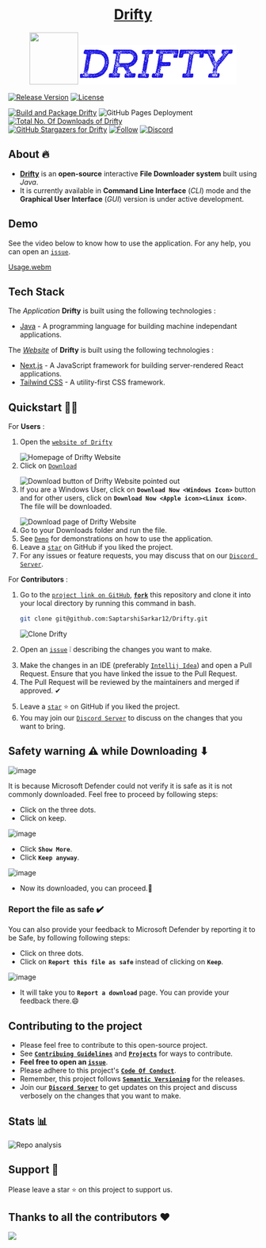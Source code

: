 <h1 align=center><a href="https://github.com/SaptarshiSarkar12/Drifty">Drifty</a></h1>
<p align="center">
<img src="https://github.com/SaptarshiSarkar12/Drifty/blob/master/assets/windows/Drifty.ico" width="98" height="105">
<img src="https://github.com/SaptarshiSarkar12/Drifty/blob/master/Drifty Banner.png" height="80">
</p>
<a href="https://github.com/SaptarshiSarkar12/Drifty/releases/latest/"><img src="https://img.shields.io/github/v/release/SaptarshiSarkar12/Drifty?          color=%23FFFF0g&amp;label=Drifty" alt="Release Version"></a>
</a> <a href="https://github.com/SaptarshiSarkar12/Drifty/blob/master/LICENSE"><img src="https://img.shields.io/github/license/SaptarshiSarkar12/Drifty" alt="License"></a> <a href="https://github.com/SaptarshiSarkar12/Drifty/deployments">
</br>

[![Build and Package Drifty](https://github.com/SaptarshiSarkar12/Drifty/actions/workflows/build.yml/badge.svg)](https://github.com/SaptarshiSarkar12/Drifty/actions/workflows/build.yml) <a><img src="https://img.shields.io/github/deployments/SaptarshiSarkar12/Drifty/github-pages?label=Website Deployment" alt="GitHub Pages Deployment"></a>
</br>
<a href="http://github.com/SaptarshiSarkar12/Drifty/releases/latest/"><img   src="https://img.shields.io/github/downloads/SaptarshiSarkar12/Drifty/total" alt="Total No. Of Downloads of Drifty"></a>
</br>
<a href="https://github.com/SaptarshiSarkar12/Drifty/stargazers"><img src="https://img.shields.io/github/stars/SaptarshiSarkar12/Drifty?    label=Leave%20a%20star&amp;style=social" alt="GitHub Stargazers for Drifty"></a> 
<a href="https://twitter.com/SSarkar2007"><img src="https://img.shields.io/twitter/follow/SSarkar2007?style=social" alt="Follow"></a> 
<a href="https://discord.gg/DeT4jXPfkG"><img src="https://img.shields.io/discord/1034035416300519454?label=Discord&amp;logo=discord" alt="Discord"></a>

## About 🔥

- [**Drifty**](https://github.com/SaptarshiSarkar12/Drifty/) is an **open-source** interactive **File Downloader system** built using _Java_. 
- It is currently available in **Command Line Interface** (_CLI_) mode and the **Graphical User Interface** (_GUI_) version is under active development. 

## Demo
See the video below to know how to use the application. For any help, you can open an [`issue`](https://github.com/SaptarshiSarkar12/Drifty/issues/new/choose/).

[Usage.webm](https://user-images.githubusercontent.com/105960032/197393256-9a1ca98c-1743-4643-a398-15b2eabdbcca.webm)


## Tech Stack

The _Application_ **Drifty** is built using the following technologies :
- [Java](https://www.oracle.com/java/#rc30p1) - A programming language for building machine independant applications.

The [_Website_](https://saptarshisarkar12.github.io/Drifty/) of **Drifty** is built using the following technologies :
- [Next.js](https://nextjs.org/) - A JavaScript framework for building server-rendered React applications.
- [Tailwind CSS](https://tailwindcss.com/) - A utility-first CSS framework.

## Quickstart 🚀🚀
For **Users** :
1. Open the [`website of Drifty`](https://saptarshisarkar12.github.io/Drifty/) </p>
    ![Homepage of Drifty Website](https://github.com/SaptarshiSarkar12/Drifty/assets/105960032/4036db4c-6ac9-4f09-8754-5037b68ff245)
2. Click on [`Download`](https://saptarshisarkar12.github.io/Drifty/#download) </p>
    ![Download button of Drifty Website pointed out](https://github.com/SaptarshiSarkar12/Drifty/assets/105960032/4e55ab0c-b723-4077-a0dd-bb6d62f29d1e)
3. If you are a Windows User, click on **`Download Now <Windows Icon>`** button and for other users, click on **`Download Now <Apple icon><Linux icon>`**. The file will be downloaded. </p>
    ![Download page of Drifty Website](https://github.com/SaptarshiSarkar12/Drifty/assets/105960032/798f7737-ddcc-45b1-ad7c-a04cd61b1ecf)
4. Go to your Downloads folder and run the file.
5. See [`Demo`](https://saptarshisarkar12.github.io/Drifty/#demo) for demonstrations on how to use the application.
6. Leave a [`star`](https://github.com/SaptarshiSarkar12/Drifty/stargazers) on GitHub if you liked the project.
7. For any issues or feature requests, you may discuss that on our [`Discord Server`](https://discord.gg/DeT4jXPfkG).

For **Contributors** : 
1. Go to the [`project link on GitHub`](https://github.com/SaptarshiSarkar12/Drifty), [**`fork`**](https://github.com/SaptarshiSarkar12/Drifty/fork) this repository and clone it into your local directory by running this command in bash.
    ```bash
    git clone git@github.com:SaptarshiSarkar12/Drifty.git
    ```
    ![Clone Drifty](https://user-images.githubusercontent.com/105960032/194497334-856c610e-39cd-4538-a998-18afb10dac04.gif) </p>
2. Open an [`issue`](https://github.com/SaptarshiSarkar12/Drifty/issues/new/choose) ❕ describing the changes you want to make. </p>
3. Make the changes in an IDE (preferably [`Intellij Idea`](https://www.jetbrains.com/idea/)) and open a Pull Request. Ensure that you have linked the issue to the Pull Request.
4. The Pull Request will be reviewed by the maintainers and merged if approved. ✔ </p>
5. Leave a [`star`](https://github.com/SaptarshiSarkar12/Drifty/stargazers) ⭐ on GitHub if you liked the project. </br>
6. You may join our [`Discord Server`](https://discord.gg/DeT4jXPfkG) to discuss on the changes that you want to bring.

## Safety warning ⚠ while Downloading ⬇

![image](https://user-images.githubusercontent.com/58129377/193471489-87ee10a0-f719-47ef-9d46-e5b71c611d4b.png)

It is because Microsoft Defender could not verify it is safe as it is not commonly downloaded. Feel free to proceed by following steps:
- Click on the three dots. 
- Click on keep.

![image](https://user-images.githubusercontent.com/58129377/193471652-d88981c3-d903-406f-bc06-53cf77db9bf6.png)

- Click **`Show More`**.
- Click **`Keep anyway`**.

![image](https://user-images.githubusercontent.com/58129377/193471671-e047003c-95e7-43ed-8d37-d3f401b36164.png)

- Now its downloaded, you can proceed.🎉

### Report the file as safe ✔️

You can also provide your feedback to Microsoft Defender by reporting it to be Safe, by following following steps:
- Click on three dots.
- Click on **`Report this file as safe`** instead of clicking on **`Keep`**.

![image](https://user-images.githubusercontent.com/58129377/193471838-63ba50ba-e303-48b4-b7c1-b71e6c0663e7.png)

- It will take you to **`Report a download`** page. You can provide your feedback there.😄

## Contributing to the project
- Please feel free to contribute to this open-source project. 
- See [**`Contribuing Guidelines`**](https://github.com/SaptarshiSarkar12/Drifty/blob/master/CONTRIBUTING.md) and [**`Projects`**](https://github.com/users/SaptarshiSarkar12/projects/3) for ways to contribute. 
- **Feel free to open an [`issue`](https://github.com/SaptarshiSarkar12/Drifty/issues/new/choose)**. 
- Please adhere to this project's [**`Code Of Conduct`**](https://github.com/SaptarshiSarkar12/Drifty/blob/master/CODE_OF_CONDUCT.md). 
- Remember, this project follows [**`Semantic Versioning`**](https://semver.org/) for the releases. 
- Join our [**`Discord Server`**](https://discord.gg/DeT4jXPfkG) to get updates on this project and discuss verbosely on the changes that you want to make.

## Stats 📊
![Repo analysis](https://repobeats.axiom.co/api/embed/9b39d68e1ca7e9523e4454b352930d61109915a1.svg)

## Support 🙏
Please leave a star ⭐ on this project to support us.

## Thanks to all the contributors ❤️
<a href = "https://github.com/SaptarshiSarkar12/Drifty/graphs/contributors">
   <img src = "https://contrib.rocks/image?repo=SaptarshiSarkar12/Drifty"/>
</a>

